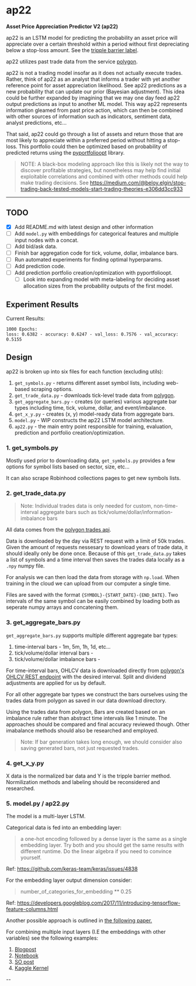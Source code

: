 # ap22 

**Asset Price Appreciation Predictor V2 (ap22)**

ap22 is an LSTM model for predicting the probability an asset price will 
appreciate over a certain threshold within a period without first depreciating
below a stop-loss amount. See the [tripple barrier label](https://mlfinlab.readthedocs.io/en/latest/labeling/tb_meta_labeling.html).

ap22 utilizes past trade data from the service [polygon](https://polygon.io). 

ap22 is not a trading model insofar as it does not actually execute trades. 
Rather, think of ap22 as an analyst that informs a trader with yet another
reference point for asset appreciation likelihood. See ap22 predictions
as a new probability that can update our prior (Bayesian adjustment). This idea
could be further expanded by imagining that we may one day feed ap22 output
predictions as input to another ML model. This way ap22 represents information
gleamed from past price action, which can then be combined with other sources
of information such as indicators, sentiment data, analyst predictions, etc...

That said, ap22 could go through a list of assets and return those 
that are most likely to appreciate within a preferred period without hitting
a stop-loss. This portfolio could then be optimized based on probability 
of predicted returns using the [pyportfolioopt](https://pyportfolioopt.readthedocs.io/en/latest) library.

> NOTE: A black-box modeling approach like this is likely not the way to 
> discover profitable strategies, but nonetheless may help find initial 
> exploitable correlations and combined with other methods could help 
> make trading decisions. See https://medium.com/@beloy.elgin/stop-trading-back-tested-models-start-trading-theories-e306dd3cc933

----

## TODO 

- [x] Add README.md with latest design and other information
- [ ] Add `model.py` with embeddings for categorical features and multiple
input nodes with a concat. 
- [ ] Add bid/ask data.
- [ ] Finish bar aggregation code for tick, volume, dollar, imbalance bars.
- [ ] Run automated experiments for finding optimal hyperparams.
- [ ] Add prediction code. 
- [ ] Add prediction portfolio creation/optimization with pyportfolioopt.
  - [ ] Look into expanding model with meta-labeling for deciding
asset allocation sizes from the probability outputs of the first model.

## Experiment Results

Current Results:

```
1000 Epochs:
loss: 0.6382 - accuracy: 0.6247 - val_loss: 0.7576 - val_accuracy: 0.5155
```

## Design 

ap22 is broken up into six files for each function (excluding utils):
1. `get_symbols.py` - returns different asset symbol lists, including 
web-based scraping options.
2. `get_trade_data.py` - downloads tick-level trade data from 
[polygon](https://polygon.io).
3. `get_aggregate_bars.py` - creates (or queries) various aggregate bar types
including time, tick, volume, dollar, and event/imbalance.
4. `get_x_y.py` - creates (x, y) model-ready data from aggregate bars.
5. `model.py` - WIP constructs the ap22 LSTM model architecture.
6. `ap22.py` - the main entry point responsible for training, evaluation, 
prediction and portfolio creation/optimization. 

### 1. get_symbols.py

Mostly used prior to downloading data, `get_symbols.py` provides a few options
for symbol lists based on sector, size, etc... 

It can also scrape Robinhood collections pages to get new symbols lists.

### 2. get_trade_data.py

> Note: Individual trades data is only needed for custom, non-time-interval 
> aggregate bars such as tick/volume/dollar/information-imbalance bars

All data comes from the 
[polygon trades api](https://polygon.io/docs/get_v2_ticks_stocks_trades__ticker___date__anchor).

Data is downloaded by the day via REST request with a limit of 50k trades. 
Given the amount of requests nessesary to download years of trade data, it 
should ideally only be done once. Because of this `get_trade_data.py` takes 
a list of symbols and a time interval then saves the trades data locally 
as a `.npy` numpy file. 

For analysis we can then load the data from storage with `np.load`. 
When training in the cloud we can upload from our computer a single time.

Files are saved with the format `{SYMBOL}-{START_DATE}-{END_DATE}`. 
Two intervals of the same symbol can be easily combined by loading 
both as seperate numpy arrays and concatening them. 

### 3. get_aggregate_bars.py

`get_aggregate_bars.py` supports multiple different aggregate bar types:
1. time-interval bars - 1m, 5m, 1h, 1d, etc...
2. tick/volume/dollar interval bars - 
2. tick/volume/dollar imbalance bars - 

For time-interval bars, OHLCV data is downloaded directly from 
[polygon's OHLCV REST endpoint](https://polygon.io/docs/get_v2_aggs_ticker__stocksTicker__range__multiplier___timespan___from___to__anchor) 
with the desired interval. Split and dividend adjustments are applied for us 
by default.

For all other aggregate bar types we construct the bars ourselves using the 
trades data from polygon as saved in our data download directory. 

Using the trades data from polygon, Bars are created based on an imbalance rule
rather than abstract time intervals like 1 minute. The approaches should be 
compared and final accuracy reviewed though. Other imabalance methods should
also be researched and employed. 

> Note: If bar generation takes long enough, we should consider also saving generated
bars, not just requested trades.

### 4. get_x_y.py

X data is the normalized bar data and Y is the tripple barrier method. 
Normilization methods and labeling should be reconsidered and researched. 

### 5. model.py / ap22.py

The model is a multi-layer LSTM.

Categorical data is fed into an embedding layer:

> a one-hot encoding followed by a dense layer is the same as a single embedding layer. Try both and you should get the same results with different runtime. Do the linear algebra if you need to convince yourself.

Ref: https://github.com/keras-team/keras/issues/4838

For the embedding layer output dimension consider:

> number_of_categories_for_embedding ** 0.25

Ref: https://developers.googleblog.com/2017/11/introducing-tensorflow-feature-columns.html

Another possible approach is outlined in [the following paper.](https://www.aclweb.org/anthology/I17-2006.pdf)

For combining multiple input layers (I.E the embeddings with other variables) see the following examples:
1. [Blogpost](https://jessicastringham.net/2019/06/02/climate-with-keras)
2. [Notebook](https://github.com/mmortazavi/EntityEmbedding-Working_Example/blob/master/EntityEmbedding.ipynb)
3. [SO post](https://stackoverflow.com/questions/51360827/how-to-combine-numerical-and-categorical-values-in-a-vector-as-input-for-lstm)
4. [Kaggle Kernel](https://www.kaggle.com/kowaalczyk/lstm-with-convolutions)

--